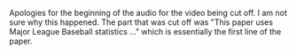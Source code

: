 Apologies for the beginning of the audio for the video being cut off. I am not sure why this happened. The part that was cut off was "This paper uses Major League Baseball statistics ..." which is essentially the first line of the paper.
